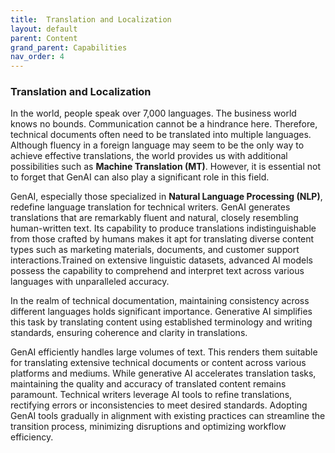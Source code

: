```yaml
---
title:  Translation and Localization
layout: default
parent: Content
grand_parent: Capabilities
nav_order: 4
---
```


### Translation and Localization ###

In the world, people speak over 7,000 languages. The business world knows no bounds. Communication cannot be a hindrance here. Therefore, technical documents often need to be translated into multiple languages. Although fluency in a foreign language may seem to be the only way to achieve effective translations, the world provides us with additional possibilities such as **Machine Translation (MT)**. However, it is essential not to forget that GenAI can also play a significant role in this field.

GenAI, especially those specialized in **Natural Language Processing (NLP)**, redefine language translation for technical writers. GenAI generates translations that are remarkably fluent and natural, closely resembling human-written text. Its capability to produce translations indistinguishable from those crafted by humans makes it apt for translating diverse content types such as marketing materials, documents, and customer support interactions.Trained on extensive linguistic datasets, advanced AI models possess the capability to comprehend and interpret text across various languages with unparalleled accuracy.

In the realm of technical documentation, maintaining consistency across different languages holds significant importance. Generative AI simplifies this task by translating content using established terminology and writing standards, ensuring coherence and clarity in translations.

GenAI efficiently handles large volumes of text. This renders them suitable for translating extensive technical documents or content across various platforms and mediums.
While generative AI accelerates translation tasks, maintaining the quality and accuracy of translated content remains paramount. Technical writers leverage AI tools to refine translations, rectifying errors or inconsistencies to meet desired standards.
Adopting GenAI tools gradually in alignment with existing practices can streamline the transition process, minimizing disruptions and optimizing workflow efficiency.
